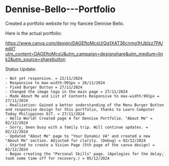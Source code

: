 # Dennise-Bello---Portfolio
Created a portfolio website for my fiancée Dennise Bello.


Here is the actual portfolio:

https://www.canva.com/design/DAGEftoMcsU/Qg1XAT36cnmg1HJbIzz7PA/edit?utm_content=DAGEftoMcsU&utm_campaign=designshare&utm_medium=link2&utm_source=sharebutton


Status Update:
``````
- Not yet responsive. = 22/11/2024
- Responsive to max-width:991px = 26/11/2024
- Fixed Burger Button = 27/11/2024
- Changed the image logo in the main page = 27/11/2024
- Made About Me and List of Contents Responsive to max-width:991px = 27/11/2024
- Realization: Gained a better understanding of the Menu Burger Button and responsive design for this portfolio, thanks to Learn Computer Today Philippines OJT. = 27/11/2024
- Hello World! Created page 4 for Dennise Portfolio. "About Me" = 02/12/2024
- Sorry, been busy with a family trip. Will continue updates. = 02/12/2024
- Updated "About Me" page to "Your Dynamic VA" and created a new "About Me" section. Adjusted for clarity. (Debug) = 02/12/2024
- Started to create a Vision Page (5th page of the canva design) = 02/12/2024
- Began creating the "Personal Skills" page. (Apologies for the delay; took some time off for recovery.) = 05/12/2024
``````
